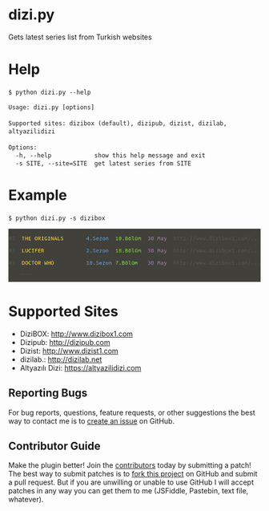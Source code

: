 # dizi.py
Gets latest series list from Turkish websites

# Help

`$ python dizi.py --help`

```shell
Usage: dizi.py [options]

Supported sites: dizibox (default), dizipub, dizist, dizilab, altyazilidizi

Options:
  -h, --help            show this help message and exit
  -s SITE, --site=SITE  get latest series from SITE
```

# Example

`$ python dizi.py -s dizibox`

![Screenshot](screenshot.png?raw=true "Screenshot")

# Supported Sites

* DiziBOX: http://www.dizibox1.com
* Dizipub: http://dizipub.com
* Dizist: http://www.dizist1.com
* dizilab.: http://dizilab.net
* Altyazılı Dizi: https://altyazilidizi.com

## Reporting Bugs
For bug reports, questions, feature requests, or other suggestions the best way to contact me is to [create an issue][newissue] on GitHub.

[newissue]: https://github.com/pemre/dizi-py/issues/new

## Contributor Guide
Make the plugin better! Join the [contributors] today by submitting a patch! The best way to submit patches is to [fork this project][fork] on GitHub and submit a pull request. But if you are unwilling or unable to use GitHub I will accept patches in any way you can get them to me (JSFiddle, Pastebin, text file, whatever).

[contributors]: https://github.com/pemre/dizi-py/graphs/contributors
[fork]: https://github.com/pemre/dizi-py/fork